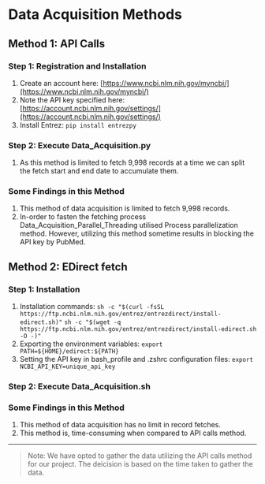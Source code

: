 # Data Acquisition Methods

## Method 1: API Calls

### Step 1: Registration and Installation

1. Create an account here: [https://www.ncbi.nlm.nih.gov/myncbi/](https://www.ncbi.nlm.nih.gov/myncbi/)
2. Note the API key specified here: [https://account.ncbi.nlm.nih.gov/settings/](https://account.ncbi.nlm.nih.gov/settings/)
3. Install Entrez:
   `pip install entrezpy`

### Step 2: Execute Data_Acquisition.py

1. As this method is limited to fetch 9,998 records at a time we can split the fetch start and end date to accumulate them.

### Some Findings in this Method

1. This method of data acquisition is limited to fetch 9,998 records.
2. In-order to fasten the fetching process Data_Acquisition_Parallel_Threading utilised Process parallelization method. However, utilizing this method sometime results in blocking the API key by PubMed.

## Method 2: EDirect fetch

### Step 1: Installation

1. Installation commands:
   `sh -c "$(curl -fsSL https://ftp.ncbi.nlm.nih.gov/entrez/entrezdirect/install-edirect.sh)"`
   `sh -c "$(wget -q https://ftp.ncbi.nlm.nih.gov/entrez/entrezdirect/install-edirect.sh -O -)"`
2. Exporting the environment variables:
   `export PATH=${HOME}/edirect:${PATH}`
3. Setting the API key in bash_profile and .zshrc configuration files:
   `export NCBI_API_KEY=unique_api_key`

### Step 2: Execute Data_Acquisition.sh

### Some Findings in this Method

1. This method of data acquisition has no limit in record fetches.
2. This method is, time-consuming when compared to API calls method.

---

> Note: We have opted to gather the data utilizing the API calls method for our project.
> The deicision is based on the time taken to gather the data.
